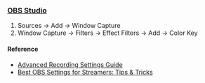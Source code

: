 ### [OBS Studio](https://obsproject.com/)

1. Sources → Add → Window Capture
2. Window Capture → Filters → Effect Filters → Add → Color Key

#### Reference

- [Advanced Recording Settings Guide](https://obsproject.com/kb/advanced-recording-settings-guide)
- [Best OBS Settings for Streamers: Tips & Tricks](https://wpstream.net/obs-settings/)
